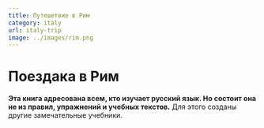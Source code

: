 ```yaml
---
title: Путешетвие в Рим
category: italy
url: italy-trip
image: ../images/rim.png
---
```


# Поездака в Рим

**Эта книга адресована всем, кто изучает русский язык. Но состоит она не из правил, упражнений и учебных текстов.** Для этого созданы другие замечательные учебники.
